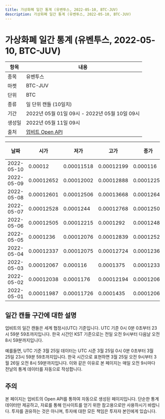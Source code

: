 ```yaml
---
title: 가상화폐 일간 통계 (유벤투스, 2022-05-10, BTC-JUV)
description: 가상화폐 일간 통계 (유벤투스, 2022-05-10, BTC-JUV)
---
```



가상화폐 일간 통계 (유벤투스, 2022-05-10, BTC-JUV)
===

|항목|내용|
|--|--|
|종목|유벤투스|
|마켓|BTC-JUV|
|단위|BTC|
|종류|일 단위 캔들 (10일치)|
|기간|2022년 05월 01일 09시 - 2022년 05월 10일 09시|
|생성일|2022년 05월 11일 09시|
|출처|[업비트 Open API](https://docs.upbit.com)|


|날짜|시가|저가|고가|종가|비고|
|--|--|--|--|--|--|
|2022-05-10|0.00012|0.00011518|0.00012199|0.000116|    |
|2022-05-09|0.00012652|0.00012002|0.00012888|0.0001225|    |
|2022-05-08|0.00012601|0.00012506|0.00013668|0.00012648|    |
|2022-05-07|0.00012528|0.0001244|0.00012768|0.00012506|    |
|2022-05-06|0.00012505|0.00012215|0.0001292|0.0001248|    |
|2022-05-05|0.0001236|0.00012076|0.00012839|0.00012528|    |
|2022-05-04|0.00012337|0.00012075|0.00012724|0.0001236|    |
|2022-05-03|0.00012067|0.000116|0.0001375|0.00012337|    |
|2022-05-02|0.00012038|0.0001176|0.00012194|0.00012067|    |
|2022-05-01|0.00011987|0.00011726|0.0001435|0.00012064|    |


일간 캔들 구간에 대한 설명
---


업비트의 일간 캔들은 세계 협정시(UTC) 기준입니다. 
UTC 기준 0시 0분 0초부터 23시 59분 59초까지입니다. 
한국 시간인 KST 기준으로는 전일 오전 9시부터 다음날 오전 8시 59분까지입니다. 


예를들면, UTC 기준 3월 25일 데이터는 UTC 시준 3월 25일 0시 0분 0초부터 3월 25일 23시 59분 59초까지입니다. 
한국 시간으로 표현하면 3월 25일 오전 9시부터 3월 26일 오전 8시 59분까지입니다. 
이와 같은 이유로 본 페이지는 매일 오전 9시마다 전날의 통계 데이터를 자동으로 작성합니다. 


주의
---


본 페이지는 업비트의 Open API를 통하여 자동으로 생성된 페이지입니다. 
단순한 통계 데이터만 제공하고, 자료를 통해 인사이트를 얻기 위한 참고용으로만 사용하시기 바랍니다. 
투자를 권유하는 것은 아니며, 투자에 대한 모든 책임은 투자자 본인에게 있습니다. 
